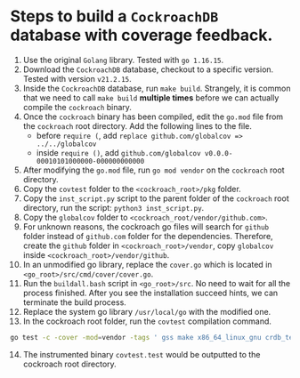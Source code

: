 # Steps to build a `CockroachDB` database with coverage feedback. 

1. Use the original `Golang` library. Tested with `go 1.16.15`. 
2. Download the `CockroachDB` database, checkout to a specific version. Tested with version `v21.2.15`. 
3. Inside the `CockroachDB` database, run `make build`. Strangely, it is common that we need to call `make build` **multiple times** before we can actually compile the `cockroach` binary. 
4. Once the `cockroach` binary has been compiled, edit the `go.mod` file from the `cockroach` root directory. Add the following lines to the file. 
    - before `require (`, add `replace github.com/globalcov => ../../globalcov`
    - inside `require ()`, add `github.com/globalcov v0.0.0-00010101000000-000000000000`
5. After modifying the `go.mod` file, run `go mod vendor` on the `cockroach` root directory. 
6. Copy the `covtest` folder to the `<cockroach_root>/pkg` folder. 
7. Copy the `inst_script.py` script to the parent folder of the `cockroach` root directory, run the script: `python3 inst_script.py`.
8. Copy the `globalcov` folder to `<cockroach_root/vendor/github.com>`.
9. For unknown reasons, the cockroach go files will search for `github` folder instead of `github.com` folder for the dependencies. Therefore, create the `github` folder in `<cockroach_root>/vendor`, copy `globalcov` inside `<cockroach_root>/vendor/github`. 
10. In an unmodified go library, replace the `cover.go` which is located in `<go_root>/src/cmd/cover/cover.go`. 
11. Run the `buildall.bash` script in `<go_root>/src`. No need to wait for all the process finished. After you see the installation succeed hints, we can terminate the build process. 
12. Replace the system go library `/usr/local/go` with the modified one. 
13. In the cockroach root folder, run the `covtest` compilation command. 

```bash
go test -c -cover -mod=vendor -tags ' gss make x86_64_linux_gnu crdb_test' -ldflags '-X github.com/cockroachdb/cockroach/pkg/build.typ=development -extldflags "" -X "github.com/cockroachdb/cockroach/pkg/build.tag=v21.2.15-dirty" -X "github.com/cockroachdb/cockroach/pkg/build.rev=2326e63d4a9ad62b19056f90f938a00482cbf56a" -X "github.com/cockroachdb/cockroach/pkg/build.cgoTargetTriple=x86_64-linux-gnu"  ' -run "."  -timeout 45m -covermode=set -coverpkg=./... ./pkg/covtest
```

14. The instrumented binary `covtest.test` would be outputted to the cockroach root directory. 

